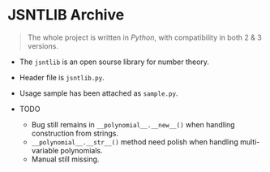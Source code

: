 # JSNTLIB Archive



> The whole project is written in *Python*, with compatibility in both 2 & 3 versions.



* The `jsntlib` is an open sourse library for number theory.
* Header file is `jsntlib.py`.
* Usage sample has been attached as `sample.py`.
* TODO

  * Bug still remains in `__polynomial__.__new__()` when handling construction from strings.
  * `__polynomial__.__str__()` method need polish when handling multi-variable polynomials.
  * Manual still missing.